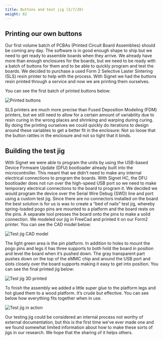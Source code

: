 ```yaml
---
title: Buttons and test jig (2/7/20)
weight: 82
---
```


## Printing our own buttons

Our first volume batch of PCBAs (Printed Circuit Board Assemblies) should be
coming any day. The software is in good enough shape to ship but we need to get
ready to assemble boards when they arrive. We already have more than enough
enclosures for the boards, but we need to be ready with a batch of buttons for
them and to be able to quickly program and test the boards. We decided to
purchase a used Form 2 Selective Laster Sintering (SLS) resin printer to help
with the process. With Signet we had the buttons resin printed through a
service and now we are printing them ourselves. 

You can see the first batch of printed buttons below:

![Printed buttons](/signet-hc/images/signet-hc-printed-buttons.jpg)

SLS printers are much more precise than Fused Deposition Modeling (FDM)
printers, but we still need to allow for a certain amount of variability due to
resin curing in the wrong places and shrinking and warping during curing. By
doing the printing ourselves we could quickly do iterations to design around
these variables to get a better fit in the enclosure: Not so loose that the
button rattles in the enclosure and not so tight that it binds.

## Building the test jig

With Signet we were able to program the units by using the USB-based Device
Firmware Update (DFU) bootloader already built into the microcontroller. This
meant that we didn’t need to make any internal electrical connections to
program the boards. With Signet HC, the DFU bootloader does not run over the
high-speed USB port so we need to make temporary electrical connections to the
board to program it. We decided we would program the device over the Serial
Wire Debug (SWD) line and port using a custom test jig. Since there are no
connectors installed on the board the best solution is for us is was to create
a “bed of nails” test jig, whereby spring-loaded pogo pins are mounted to a
platform and the board rests on the pins. A separate tool presses the board
onto the pins to make a solid connection. We modeled our jig in FreeCad and
printed it on our Form2 printer. You can see the CAD model below:

![Test jig CAD model](/signet-hc/images/signet-hc-test-jig-cad-model.png)

The light green area is the pin platform. In addition to holes to mount the
pogo pins and legs it has three supports to both hold the board in position and
level the board when it’s pushed down. The gray transparent part pushes down on
the top of the eMMC chip and around the USB port and slots closely over the
board supports making it easy to get into position. You can see the final
printed jig below:

![Test jig 3D printed](/signet-hc/images/signet-hc-test-jig-printed.jpg)

To finish the assembly we added a little super glue to the platform legs and
hot glued them to a wood platform. It’s crude but effective. You can see below
how everything fits together when in use.

![Test jig in action](/signet-hc/images/signet-hc-test-jig-in-action.jpg)

Our testing jig could be considered an internal process not worthy of external
documentation, but this is the first time we’ve ever made one and we found
somewhat limited information about how to make these sorts of jigs in our
research. We hope that the sharing of it helps others. 
